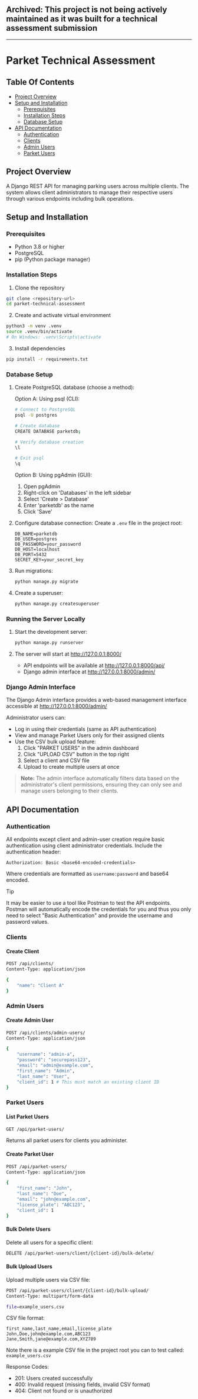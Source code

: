 ## Archived: This project is not being actively maintained as it was built for a technical assessment submission

------

# Parket Technical Assessment

## Table Of Contents
- [Project Overview](#project-overview)
- [Setup and Installation](#setup-and-installation)
  - [Prerequisites](#prerequisites)
  - [Installation Steps](#installation-steps)
  - [Database Setup](#database-setup)
- [API Documentation](#api-documentation)
  - [Authentication](#authentication)
  - [Clients](#clients)
  - [Admin Users](#admin-users)
  - [Parket Users](#parket-users)

## Project Overview
A Django REST API for managing parking users across multiple clients. The system allows client administrators to manage their respective users through various endpoints including bulk operations.

## Setup and Installation

### Prerequisites
- Python 3.8 or higher
- PostgreSQL
- pip (Python package manager)

### Installation Steps
1. Clone the repository
```bash
git clone <repository-url>
cd parket-technical-assessment
```

2. Create and activate virtual environment
```bash
python3 -m venv .venv
source .venv/bin/activate
# On Windows: .venv\Scripts\activate
```

3. Install dependencies
```bash
pip install -r requirements.txt
```

### Database Setup
1. Create PostgreSQL database (choose a method):

   Option A: Using psql (CLI):
   ```bash
   # Connect to PostgreSQL
   psql -U postgres

   # Create database
   CREATE DATABASE parketdb;

   # Verify database creation
   \l

   # Exit psql
   \q
   ```

   Option B: Using pgAdmin (GUI):
   1. Open pgAdmin
   2. Right-click on 'Databases' in the left sidebar
   3. Select 'Create > Database'
   4. Enter 'parketdb' as the name
   5. Click 'Save'

2. Configure database connection:
   Create a `.env` file in the project root:
   ```
   DB_NAME=parketdb
   DB_USER=postgres
   DB_PASSWORD=your_password
   DB_HOST=localhost
   DB_PORT=5432
   SECRET_KEY=your_secret_key
   ```

3. Run migrations:
   ```bash
   python manage.py migrate
   ```

4. Create a superuser:
   ```bash
   python manage.py createsuperuser
   ```

### Running the Server Locally

1. Start the development server:
   ```bash
   python manage.py runserver
   ```

2. The server will start at http://127.0.0.1:8000/
   - API endpoints will be available at http://127.0.0.1:8000/api/
   - Django admin interface at http://127.0.0.1:8000/admin/

### Django Admin Interface

The Django Admin interface provides a web-based management interface accessible at http://127.0.0.1:8000/admin/

Administrator users can:
- Log in using their credentials (same as API authentication)
- View and manage Parket Users only for their assigned clients
- Use the CSV bulk upload feature:
  1. Click "PARKET USERS" in the admin dashboard
  2. Click "UPLOAD CSV" button in the top right
  3. Select a client and CSV file
  4. Upload to create multiple users at once

> **Note:** The admin interface automatically filters data based on the administrator's client permissions, ensuring they can only see and manage users belonging to their clients.

## API Documentation

### Authentication
All endpoints except client and admin-user creation require basic authentication using client administrator credentials.
Include the authentication header:
```
Authorization: Basic <base64-encoded-credentials>
```
Where credentials are formatted as `username:password` and base64 encoded.

> [!TIP]
> It may be easier to use a tool like Postman to test the API endpoints.
> Postman will automatically encode the credentials for you and thus you only need to select "Basic Authentication" and provide the username and password values.

### Clients
#### Create Client
```bash
POST /api/clients/
Content-Type: application/json

{
    "name": "Client A"
}
```

### Admin Users
#### Create Admin User
```bash
POST /api/clients/admin-users/
Content-Type: application/json

{
    "username": "admin-a",
    "password": "securepass123",
    "email": "admin@example.com",
    "first_name": "Admin",
    "last_name": "User",
    "client_id": 1 # This must match an existing client ID
}
```

### Parket Users

#### List Parket Users
```bash
GET /api/parket-users/
```
Returns all parket users for clients you administer.

#### Create Parket User
```bash
POST /api/parket-users/
Content-Type: application/json

{
    "first_name": "John",
    "last_name": "Doe",
    "email": "john@example.com",
    "license_plate": "ABC123",
    "client_id": 1
}
```

#### Bulk Delete Users
Delete all users for a specific client:
```bash
DELETE /api/parket-users/client/{client-id}/bulk-delete/
```

#### Bulk Upload Users
Upload multiple users via CSV file:
```bash
POST /api/parket-users/client/{client-id}/bulk-upload/
Content-Type: multipart/form-data

file=example_users.csv
```

CSV file format:
```csv
first_name,last_name,email,license_plate
John,Doe,john@example.com,ABC123
Jane,Smith,jane@example.com,XYZ789
```

Note there is a example CSV file in the project root you can to test called: `example_users.csv`

Response Codes:
- 201: Users created successfully
- 400: Invalid request (missing fields, invalid CSV format)
- 404: Client not found or is unauthorized
